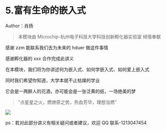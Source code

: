 # 5.富有生命的嵌入式

Author：肖扬

> 本模块由 Microchip-杭州电子科技大学科技创新孵化器实验室 倾情奉献

感谢 zzm 能联系我们去为未来的 hduer 做这件事情

感谢孵化器的 xxx 合作完成此讲义

在本模块，我们将为你讲述何为嵌入式、如何学嵌入式、如何爱上嵌入式

同时我们希望你知道，大学本就不止枯燥的学业

它会是一两醉人的花酒，亦可能会是一张泛黄的纸，一场绝美的梦

> “点星星之火，燃燎原之势，热血芳华，理想当燃”

![](https://hdu-cs-wiki.oss-cn-hangzhou.aliyuncs.com/boxcn3t2GyLQqe4RpGdRtakcwBc.png)

ps：若对此部分讲义有相关疑问或者建议，欢迎 QQ 联系-1213047454
